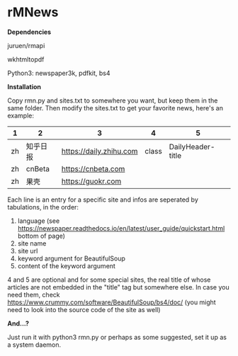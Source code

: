 # rMNews

**Dependencies**

juruen/rmapi

wkhtmltopdf

Python3: newspaper3k, pdfkit, bs4





**Installation**

Copy rmn.py and sites.txt to somewhere you want, but keep them in the same folder. Then modify the sites.txt to get your favorite news, here's an example:



| 1    | 2        | 3                       | 4     | 5                 |
| ---- | -------- | ----------------------- | ----- | ----------------- |
| zh   | 知乎日报 | https://daily.zhihu.com | class | DailyHeader-title |
| zh   | cnBeta   | https://cnbeta.com      |       |                   |
| zh   | 果壳     | https://guokr.com       |       |                   |


Each line is an entry for a specific site and infos are seperated by tabulations, in the order:

1. language (see https://newspaper.readthedocs.io/en/latest/user_guide/quickstart.html bottom of page)
2. site name
3. site url
4. keyword argument for BeautifulSoup
5. content of the keyword argument

4 and 5 are optional and for some special sites, the real title of whose articles are not embedded in the "title" tag but somewhere else. In case you need them, check https://www.crummy.com/software/BeautifulSoup/bs4/doc/ (you might need to look into the source code of the site as well)





**And...?**

Just run it with python3 rmn.py or perhaps as some suggested, set it up as a system daemon.
